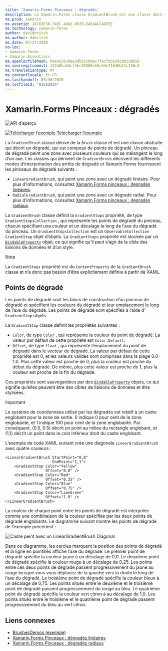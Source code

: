 ```yaml
---
title: 'Xamarin.Forms Pinceaux : dégradés'
description: La Xamarin.Forms classe GradientBrush est une classe abstraite qui décrit un dégradé composé de points de dégradé.
ms.prod: xamarin
ms.assetid: 24763E56-74EC-4082-897B-E4EAACCADFEE
ms.technology: xamarin-forms
author: davidbritch
ms.author: dabritch
ms.date: 07/27/2020
no-loc:
- Xamarin.Forms
- Xamarin.Essentials
ms.openlocfilehash: 08a423830ee3db55cb0ec7facfa5630c8832885b
ms.sourcegitcommit: 122b8ba3dcf4bc59368a16c44e71846b11c136c5
ms.translationtype: MT
ms.contentlocale: fr-FR
ms.lasthandoff: 09/30/2020
ms.locfileid: "91562936"
---
```

# <a name="no-locxamarinforms-brushes-gradients"></a>Xamarin.Forms Pinceaux : dégradés

![API d’aperçu](~/media/shared/preview.png "Cette API est actuellement en préversion.")

[![Télécharger l’exemple](~/media/shared/download.png) Télécharger l’exemple](https://docs.microsoft.com/samples/xamarin/xamarin-forms-samples/userinterface-brushdemos/)

La `GradientBrush` classe dérive de la `Brush` classe et est une classe abstraite qui décrit un dégradé, qui est composé de points de dégradé. Un pinceau de dégradé peint une zone avec plusieurs couleurs qui se mélangent le long d’un axe. Les classes qui dérivent de `GradientBrush` décrivent les différents modes d’interprétation des arrêts de dégradé et Xamarin.Forms fournissent les pinceaux de dégradé suivants :

- `LinearGradientBrush`, qui peint une zone avec un dégradé linéaire. Pour plus d’informations, consultez [ Xamarin.Forms pinceaux : dégradés linéaires](lineargradient.md).
- `RadialGradientBrush`, qui peint une zone avec un dégradé radial. Pour plus d’informations, consultez [ Xamarin.Forms pinceaux : dégradés radiaux](radialgradient.md).

La `GradientBrush` classe définit la `GradientStops` propriété, de type `GradientStopsCollection` , qui représente les points de dégradé du pinceau, chacun spécifiant une couleur et un décalage le long de l’axe du dégradé du pinceau. Un `GradientStopsCollection` est un `ObservableCollection` `GradientStop` objet d’objets. La `GradientStops` propriété est stockée par un [`BindableProperty`](xref:Xamarin.Forms.BindableProperty) objet, ce qui signifie qu’il peut s’agir de la cible des liaisons de données et d’un style.

> [!NOTE]
> La `GradientStops` propriété est du `ContentProperty` de la `GradientBrush` classe et n’a donc pas besoin d’être explicitement définie à partir de XAML.

## <a name="gradient-stops"></a>Points de dégradé

Les points de dégradé sont les blocs de construction d’un pinceau de dégradé et spécifient les couleurs du dégradé et leur emplacement le long de l’axe du dégradé. Les points de dégradé sont spécifiés à l’aide d' `GradientStop` objets.

La `GradientStop` classe définit les propriétés suivantes :

- `Color`, de type [`Color`](xref:Xamarin.Forms.Color) , qui représente la couleur du point de dégradé. La valeur par défaut de cette propriété est `Color.Default`.
- `Offset`, de type `float` , qui représente l’emplacement du point de dégradé dans le vecteur de dégradé. La valeur par défaut de cette propriété est 0, et les valeurs valides sont comprises dans la plage 0.0-1.0. Plus cette valeur est proche de 0, plus la couleur est proche du début du dégradé. De même, plus cette valeur est proche de 1, plus la couleur est proche de la fin du dégradé.

Ces propriétés sont sauvegardées par des [`BindableProperty`](xref:Xamarin.Forms.BindableProperty) objets, ce qui signifie qu’elles peuvent être des cibles de liaisons de données et être stylisées.

> [!IMPORTANT]
> Le système de coordonnées utilisé par les dégradés est relatif à un cadre englobant pour la zone de sortie. 0 indique 0 pour cent de la zone englobante, et 1 indique 100 pour cent de la zone englobante. Par conséquent, (0.5, 0.5) décrit un point au milieu du rectangle englobant, et (1,1) décrit un point dans le coin inférieur droit du cadre englobant.

L’exemple de code XAML suivant crée une diagonale `LinearGradientBrush` avec quatre couleurs :

```xaml
<LinearGradientBrush StartPoint="0,0"
                     EndPoint="1,1">
    <GradientStop Color="Yellow"
                  Offset="0.0" />
    <GradientStop Color="Red"
                  Offset="0.25" />
    <GradientStop Color="Blue"
                  Offset="0.75" />             
    <GradientStop Color="LimeGreen"
                  Offset="1.0" />
</LinearGradientBrush>                                                       
```

La couleur de chaque point entre les points de dégradé est interpolée comme une combinaison de la couleur spécifiée par les deux points de dégradé englobants. Le diagramme suivant montre les points de dégradé de l’exemple précédent :

![Cadre peint avec un LinearGradientBrush Diagonal](gradient-images/gradient-stops.png)

Dans ce diagramme, les cercles marquent la position des points de dégradé et la ligne en pointillés affiche l’axe du dégradé. Le premier point de dégradé spécifie la couleur jaune à un décalage de 0,0. Le deuxième point de dégradé spécifie la couleur rouge à un décalage de 0,25. Les points entre ces deux points de dégradé passent progressivement du jaune au rouge lorsque vous vous déplacez de la gauche vers la droite le long de l’axe du dégradé. Le troisième point de dégradé spécifie la couleur bleue à un décalage de 0,75. Les points situés entre le deuxième et le troisième point de dégradé passent progressivement du rouge au bleu. Le quatrième point de dégradé spécifie la couleur vert citron à au décalage de 1,0. Les points situés entre le troisième et le quatrième point de dégradé passent progressivement du bleu au vert citron.

## <a name="related-links"></a>Liens connexes

- [BrushesDemos (exemple)](/samples/xamarin/xamarin-forms-samples/userinterface-brushdemos/)
- [Xamarin.Forms Pinceaux : dégradés linéaires](lineargradient.md)
- [Xamarin.Forms Pinceaux : dégradés radiaux](radialgradient.md)